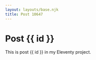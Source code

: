 ```yaml
---
layout: layouts/base.njk
title: Post 10647
---
```


# Post {{ id }}

This is post {{ id }} in my Eleventy project.
